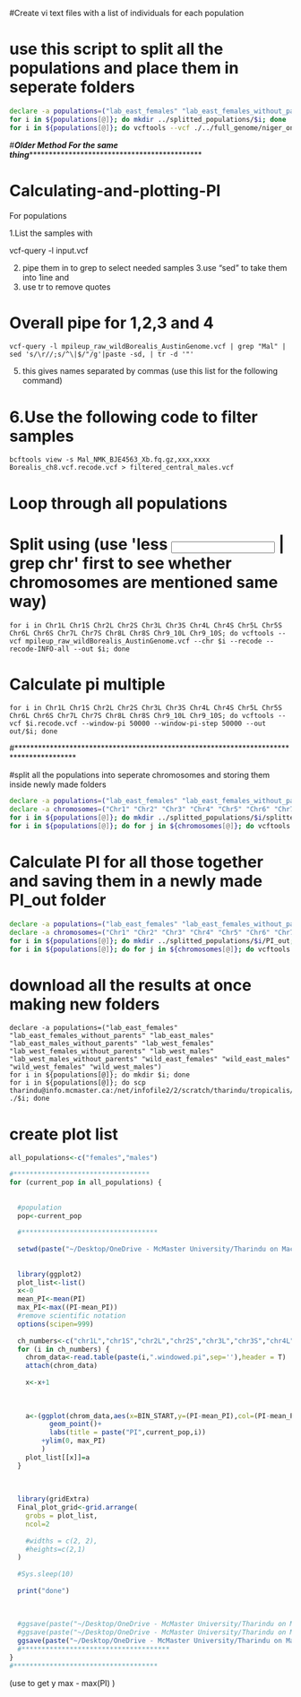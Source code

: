 #Create vi text files with a list of individuals for each population

# use this script to split all the populations and place them in seperate folders

```bash
declare -a populations=("lab_east_females" "lab_east_females_without_parents" "lab_east_males" "lab_east_males_without_parents" "lab_west_females" "lab_west_females_without_parents" "lab_west_males" "lab_west_males_without_parents" "wild_east_females" "wild_east_males" "wild_west_females" "wild_west_males")
for i in ${populations[@]}; do mkdir ../splitted_populations/$i; done 
for i in ${populations[@]}; do vcftools --vcf ./../full_genome/niger_only_trop.recode.vcf --keep ./../populations/$i --recode --out ../splitted_populations/$i/$i; done
```
#***********Older Method For the same thing*******************************************************

# Calculating-and-plotting-PI
For populations

1.List the samples with

vcf-query -l input.vcf

2. pipe them in to grep to select needed samples
3.use “sed” to take them into 1ine and
4. use tr to remove quotes


# Overall pipe for 1,2,3 and 4
```
vcf-query -l mpileup_raw_wildBorealis_AustinGenome.vcf | grep "Mal" | sed 's/\r//;s/^\|$/"/g'|paste -sd, | tr -d '"'
```

5. this gives names separated by commas
(use this list for the following command)

# 6.Use the following code to filter samples 
```
bcftools view -s Mal_NMK_BJE4563_Xb.fq.gz,xxx,xxxx Borealis_ch8.vcf.recode.vcf > filtered_central_males.vcf
```

# Loop through all populations


# Split using (use 'less <input> | grep chr' first to see whether chromosomes are mentioned same way) 
```
for i in Chr1L Chr1S Chr2L Chr2S Chr3L Chr3S Chr4L Chr4S Chr5L Chr5S Chr6L Chr6S Chr7L Chr7S Chr8L Chr8S Chr9_10L Chr9_10S; do vcftools --vcf mpileup_raw_wildBorealis_AustinGenome.vcf --chr $i --recode --recode-INFO-all --out $i; done
```

# Calculate pi multiple
```
for i in Chr1L Chr1S Chr2L Chr2S Chr3L Chr3S Chr4L Chr4S Chr5L Chr5S Chr6L Chr6S Chr7L Chr7S Chr8L Chr8S Chr9_10L Chr9_10S; do vcftools --vcf $i.recode.vcf --window-pi 50000 --window-pi-step 50000 --out out/$i; done
```
#***************************************************************************************

#split all the populations into seperate chromosomes and storing them inside newly made folders

```bash
declare -a populations=("lab_east_females" "lab_east_females_without_parents" "lab_east_males" "lab_east_males_without_parents" "lab_west_females" "lab_west_females_without_parents" "lab_west_males" "lab_west_males_without_parents" "wild_east_females" "wild_east_males" "wild_west_females" "wild_west_males")
declare -a chromosomes=("Chr1" "Chr2" "Chr3" "Chr4" "Chr5" "Chr6" "Chr7" "Chr8" "Chr9" "Chr10")
for i in ${populations[@]}; do mkdir ../splitted_populations/$i/splitted; done
for i in ${populations[@]}; do for j in ${chromosomes[@]}; do vcftools --vcf ../splitted_populations/$i/$i\.recode\.vcf --chr $j --recode --recode-INFO-all --out ../splitted_populations/$i/splitted/$j; done; done
```

# Calculate PI for all those together and saving them in a newly made PI_out folder

```bash
declare -a populations=("lab_east_females" "lab_east_females_without_parents" "lab_east_males" "lab_east_males_without_parents" "lab_west_females" "lab_west_females_without_parents" "lab_west_males" "lab_west_males_without_parents" "wild_east_females" "wild_east_males" "wild_west_females" "wild_west_males")
declare -a chromosomes=("Chr1" "Chr2" "Chr3" "Chr4" "Chr5" "Chr6" "Chr7" "Chr8" "Chr9" "Chr10")
for i in ${populations[@]}; do mkdir ../splitted_populations/$i/PI_out; done
for i in ${populations[@]}; do for j in ${chromosomes[@]}; do vcftools --vcf ../splitted_populations/$i/splitted/$j\.recode\.vcf --window-pi 50000 --window-pi-step 50000  --out ../splitted_populations/$i/PI_out/$j; done; done
```

# download all the results at once making new folders

```
declare -a populations=("lab_east_females" "lab_east_females_without_parents" "lab_east_males" "lab_east_males_without_parents" "lab_west_females" "lab_west_females_without_parents" "lab_west_males" "lab_west_males_without_parents" "wild_east_females" "wild_east_males" "wild_west_females" "wild_west_males")
for i in ${populations[@]}; do mkdir $i; done
for i in ${populations[@]}; do scp tharindu@info.mcmaster.ca:/net/infofile2/2/scratch/tharindu/tropicalis/PI/splitted_populations/$i/PI_out/* ./$i; done
```
# create plot list
```r
all_populations<-c("females","males")

#**********************************
for (current_pop in all_populations) {
  
  
  #population
  pop<-current_pop
  
  #**********************************
  
  setwd(paste("~/Desktop/OneDrive - McMaster University/Tharindu on Mac/lab/allofraseri/PI/",pop,sep = ''))
  
  
  library(ggplot2)
  plot_list<-list()
  x<-0
  mean_PI<-mean(PI)
  max_PI<-max((PI-mean_PI))
  #remove scientific notation
  options(scipen=999)
  
  ch_numbers<-c("chr1L","chr1S","chr2L","chr2S","chr3L","chr3S","chr4L","chr4S","chr5L","chr5S","chr6L","chr6S","chr7L","chr7S","chr8L","chr8S","chr9_10L","chr9_10S")
  for (i in ch_numbers) {
    chrom_data<-read.table(paste(i,".windowed.pi",sep=''),header = T)
    attach(chrom_data)
    
    x<-x+1
    
    
    
    a<-(ggplot(chrom_data,aes(x=BIN_START,y=(PI-mean_PI),col=(PI-mean_PI)))+
          geom_point()+
          labs(title = paste("PI",current_pop,i))
        +ylim(0, max_PI)
        )
    plot_list[[x]]=a
  }
  
  
  
  library(gridExtra)
  Final_plot_grid<-grid.arrange(
    grobs = plot_list,
    ncol=2
    
    #widths = c(2, 2),
    #heights=c(2,1)
  )
  
  #Sys.sleep(10)
  
  print("done")
  
  
  
  #ggsave(paste("~/Desktop/OneDrive - McMaster University/Tharindu on Mac/lab/Pi/step50000/Borealis/Different_populations/",pop,"/",pop,"_PI_mean_substracted.pdf",sep = ''),plot = Final_plot_grid,width = 15,height = 30)
  #ggsave(paste("~/Desktop/OneDrive - McMaster University/Tharindu on Mac/lab/Pi/step50000/Borealis/Different_populations/all_populations_PI-mean/",pop,"_PI_mean_substracted.pdf",sep = ''),plot = Final_plot_grid,width = 15,height = 30)
  ggsave(paste("~/Desktop/OneDrive - McMaster University/Tharindu on Mac/lab/allofraseri/PI/",pop,"PI.pdf",sep = ''),plot = Final_plot_grid,width = 15,height = 30)
  #*************************************
}
#************************************
```
(use to get y max - max(PI) )

